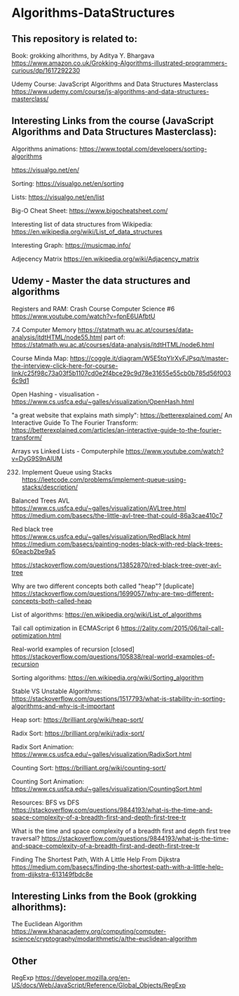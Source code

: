 # Algorithms-DataStructures

## This repository is related to:

Book: grokking alhorithms, by Aditya Y. Bhargava
https://www.amazon.co.uk/Grokking-Algorithms-illustrated-programmers-curious/dp/1617292230

Udemy Course: JavaScript Algorithms and Data Structures Masterclass
https://www.udemy.com/course/js-algorithms-and-data-structures-masterclass/

## Interesting Links from the course (JavaScript Algorithms and Data Structures Masterclass):

Algorithms animations:
https://www.toptal.com/developers/sorting-algorithms

https://visualgo.net/en/

Sorting: https://visualgo.net/en/sorting

Lists: https://visualgo.net/en/list

Big-O Cheat Sheet: https://www.bigocheatsheet.com/

Interesting list of data structures from Wikipedia: https://en.wikipedia.org/wiki/List_of_data_structures 

Interesting Graph: https://musicmap.info/

Adjecency Matrix https://en.wikipedia.org/wiki/Adjacency_matrix

## Udemy - Master the data structures and algorithms

Registers and RAM: Crash Course Computer Science #6 https://www.youtube.com/watch?v=fpnE6UAfbtU

7.4 Computer Memory https://statmath.wu.ac.at/courses/data-analysis/itdtHTML/node55.html
part of: https://statmath.wu.ac.at/courses/data-analysis/itdtHTML/node6.html

Course Minda Map: https://coggle.it/diagram/W5E5tqYlrXvFJPsq/t/master-the-interview-click-here-for-course-link/c25f98c73a03f5b1107cd0e2f4bce29c9d78e31655e55cb0b785d56f0036c9d1

Open Hashing - visualisation - https://www.cs.usfca.edu/~galles/visualization/OpenHash.html

"a great website that explains math simply": https://betterexplained.com/
An Interactive Guide To The Fourier Transform: https://betterexplained.com/articles/an-interactive-guide-to-the-fourier-transform/

Arrays vs Linked Lists - Computerphile https://www.youtube.com/watch?v=DyG9S9nAlUM

232. Implement Queue using Stacks https://leetcode.com/problems/implement-queue-using-stacks/description/

Balanced Trees
AVL 
https://www.cs.usfca.edu/~galles/visualization/AVLtree.html
https://medium.com/basecs/the-little-avl-tree-that-could-86a3cae410c7


Red black tree
https://www.cs.usfca.edu/~galles/visualization/RedBlack.html
https://medium.com/basecs/painting-nodes-black-with-red-black-trees-60eacb2be9a5

https://stackoverflow.com/questions/13852870/red-black-tree-over-avl-tree

Why are two different concepts both called "heap"? [duplicate] https://stackoverflow.com/questions/1699057/why-are-two-different-concepts-both-called-heap

List of algorithms: https://en.wikipedia.org/wiki/List_of_algorithms

Tail call optimization in ECMAScript 6 https://2ality.com/2015/06/tail-call-optimization.html

Real-world examples of recursion [closed] https://stackoverflow.com/questions/105838/real-world-examples-of-recursion

Sorting algorithms: https://en.wikipedia.org/wiki/Sorting_algorithm

Stable VS Unstable Algorithms: https://stackoverflow.com/questions/1517793/what-is-stability-in-sorting-algorithms-and-why-is-it-important

Heap sort: https://brilliant.org/wiki/heap-sort/

Radix Sort: https://brilliant.org/wiki/radix-sort/

Radix Sort Animation: https://www.cs.usfca.edu/~galles/visualization/RadixSort.html


Counting Sort: https://brilliant.org/wiki/counting-sort/

Counting Sort Animation: https://www.cs.usfca.edu/~galles/visualization/CountingSort.html

Resources: BFS vs DFS https://stackoverflow.com/questions/9844193/what-is-the-time-and-space-complexity-of-a-breadth-first-and-depth-first-tree-tr

What is the time and space complexity of a breadth first and depth first tree traversal? https://stackoverflow.com/questions/9844193/what-is-the-time-and-space-complexity-of-a-breadth-first-and-depth-first-tree-tr

Finding The Shortest Path, With A Little Help From Dijkstra https://medium.com/basecs/finding-the-shortest-path-with-a-little-help-from-dijkstra-613149fbdc8e

## Interesting Links from the Book (grokking alhorithms):
The Euclidean Algorithm https://www.khanacademy.org/computing/computer-science/cryptography/modarithmetic/a/the-euclidean-algorithm


## Other

RegExp https://developer.mozilla.org/en-US/docs/Web/JavaScript/Reference/Global_Objects/RegExp

